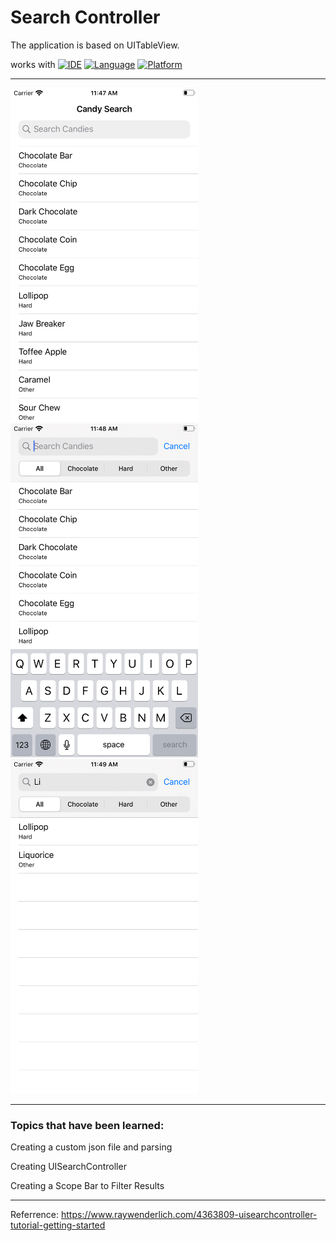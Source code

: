 # Search Controller
The application is based on UITableView.

works with
[![IDE](https://img.shields.io/badge/Xcode-11-blue.svg)](https://developer.apple.com/xcode/)
[![Language](https://img.shields.io/badge/swift-5-orange.svg)](https://swift.org)
[![Platform](https://img.shields.io/badge/platform-iOS%2013-green.svg)](https://developer.apple.com/ios/)

------

<img src="https://github.com/DenAnger/SearchController/blob/master/Screen%20Shot%20-%20iPhone%20SE%2011.47.43.png" width="300"> <img src="https://github.com/DenAnger/SearchController/blob/master/Screen%20Shot%20-%20iPhone%20SE%2011.48.10.png" width="300">
<img src="https://github.com/DenAnger/SearchController/blob/master/Screen%20Shot%20-%20iPhone%20SE%2011.49.03.png" width="300">

------

### Topics that have been learned: 


Creating a custom json file and parsing

Creating UISearchController

Creating a Scope Bar to Filter Results

-----

Referrence: https://www.raywenderlich.com/4363809-uisearchcontroller-tutorial-getting-started
